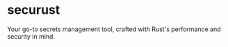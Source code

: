 # securust
Your go-to secrets management tool, crafted with Rust's performance and security in mind.
